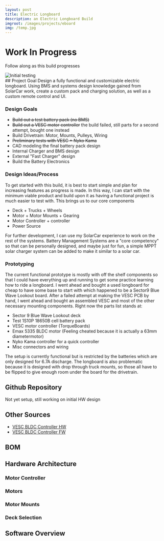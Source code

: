 ```yaml
---
layout: post
title: Electric Longboard
description: an Electric Longboard Build
imgroot: /images/projects/eboard
img: /temp.jpg
---
```


# Work In Progress
Follow along as this build progresses
<div>
	<img class="col three" src="{{ site.asseturl }}{{ page.imgroot }}/temp.jpg" alt="Initial testing" title="Initial testing"/>
</div>
<!-- <div class="col three caption">

</div>
 -->
## Project Goal
Design a fully functional and customizable electric longboard. Using BMS and systems design knowledge gained from SolarCar work, create a custom pack and charging solution, as well as a custom remote control and UI. 

### Design Goals
[//]: # (Maybe put down almost a to-do list of goals to meet and keep up as this progresses)
 * ~~Build out a test battery pack (no BMS)~~
 * ~~Build out a VESC motor controller~~ the build failed, still parts for a second attempt, bought one instead
 * Build Drivetrain: Motor, Mounts, Pulleys, Wiring
 * ~~Preliminary tests with VESC + Nyko Kama~~
 * CAD modeling the final battery pack design
 * Internal Charger and BMS design
 * External "Fast Charger" design
 * Build the Battery Electronics

### Design Ideas/Process
To get started with this build, it is best to start simple and plan for increasing features as progress is made. In this way, I can start with the minimum viable product and build upon it as having a functional project is much easier to test with. This brings us to our core components
 * Deck + Trucks + Wheels
 * Motor + Motor Mounts + Gearing
 * Motor Controller + controller
 * Power Source

For further development, I can use my SolarCar experience to work on the rest of the systems. Battery Management Systems are a "core competency" so that can be personally designed, and maybe just for fun, a simple MPPT solar charger system can be added to make it similar to a solar car.

### Prototyping

The current functional prototype is mostly with off the shelf components so that I could have everything up and running to get some practice learning how to ride a longboard. I went ahead and bought a used longboard for cheap to have some base to start with which happened to be a Sector9 Blue Wave Lookout board. After a failed attempt at making the VESC PCB by hand, I went ahead and bought an assembled VESC and most of the other necessary mounting components. 
Right now the parts list stands at:
 * Sector 9 Blue Wave Lookout deck
 * Test 1S10P 18650B cell battery pack
 * VESC motor controller (TorqueBoards)
 * Emax 5335 BLDC motor (Feeling cheated because it is actually a 63mm diametermotor)
 * Nyko Kama controller for a quick controller
 * Misc connectors and wiring

The setup is currently functional but is restricted by the batteries which are only designed for 6.7A discharge. The longboard is also problematic because it is designed with drop through truck mounts, so those all have to be flipped to give enough room under the board for the drivetrain.

## Github Repository 
[//]: # (The repository will probably contain the custom stmf4 BMS firmware as well as PCB design and BOM lists)
Not yet setup, still working on initial HW design

## Other Sources
[//]: # (To link to sources for outside HW designs, other github repos, purchased parts can be put in the BOM )
* [VESC BLDC Controller HW](https://github.com/vedderb/bldc-hardware)
* [VESC BLDC Controller FW](https://github.com/vedderb/bldc)

## BOM

## Hardware Architecture

### Motor Controller

### Motors

### Motor Mounts

### Deck Selection

## Software Overview
